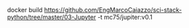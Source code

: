 docker build https://github.com/EngMarcoCaiazzo/sci-stack-python/tree/master/03-Jupyter -t mc75/jupiter:v0.1
